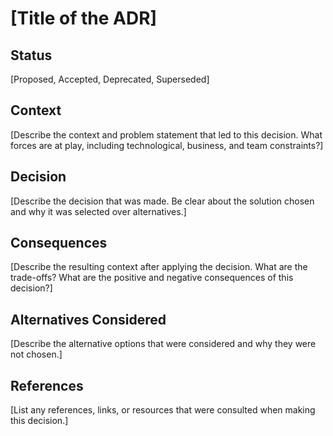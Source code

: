 # [Title of the ADR]

## Status

[Proposed, Accepted, Deprecated, Superseded]

## Context

[Describe the context and problem statement that led to this decision. What forces are at play, including technological, business, and team constraints?]

## Decision

[Describe the decision that was made. Be clear about the solution chosen and why it was selected over alternatives.]

## Consequences

[Describe the resulting context after applying the decision. What are the trade-offs? What are the positive and negative consequences of this decision?]

## Alternatives Considered

[Describe the alternative options that were considered and why they were not chosen.]

## References

[List any references, links, or resources that were consulted when making this decision.]

